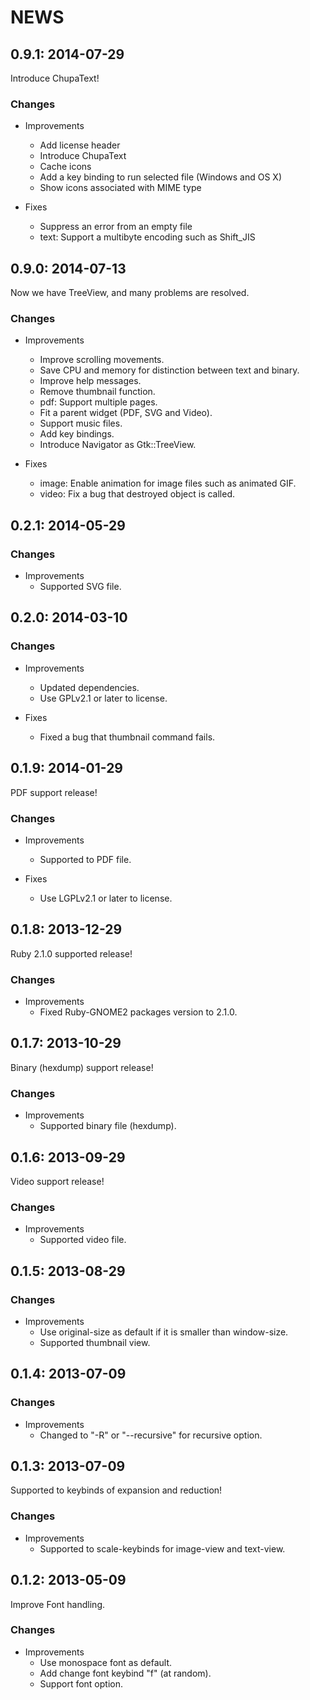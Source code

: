 # NEWS

## 0.9.1: 2014-07-29

Introduce ChupaText!

### Changes

  * Improvements
    * Add license header
    * Introduce ChupaText
    * Cache icons
    * Add a key binding to run selected file (Windows and OS X)
    * Show icons associated with MIME type

  * Fixes
    * Suppress an error from an empty file
    * text: Support a multibyte encoding such as Shift_JIS

## 0.9.0: 2014-07-13

Now we have TreeView, and many problems are resolved.

### Changes

  * Improvements
    * Improve scrolling movements.
    * Save CPU and memory for distinction between text and binary.
    * Improve help messages.
    * Remove thumbnail function.
    * pdf: Support multiple pages.
    * Fit a parent widget (PDF, SVG and Video).
    * Support music files.
    * Add key bindings.
    * Introduce Navigator as Gtk::TreeView.

  * Fixes
    * image: Enable animation for image files such as animated GIF.
    * video: Fix a bug that destroyed object is called.

## 0.2.1: 2014-05-29

### Changes

  * Improvements
    * Supported SVG file.

## 0.2.0: 2014-03-10

### Changes

  * Improvements
    * Updated dependencies.
    * Use GPLv2.1 or later to license.

  * Fixes
    * Fixed a bug that thumbnail command fails.

## 0.1.9: 2014-01-29

PDF support release!

### Changes

  * Improvements
    * Supported to PDF file.

  * Fixes
    * Use LGPLv2.1 or later to license.

## 0.1.8: 2013-12-29

Ruby 2.1.0 supported release!

### Changes

  * Improvements
    * Fixed Ruby-GNOME2 packages version to 2.1.0.

## 0.1.7: 2013-10-29

Binary (hexdump) support release!

### Changes

  * Improvements
    * Supported binary file (hexdump).

## 0.1.6: 2013-09-29

Video support release!

### Changes

  * Improvements
    * Supported video file.

## 0.1.5: 2013-08-29

### Changes

  * Improvements
    * Use original-size as default if it is smaller than window-size.
    * Supported thumbnail view.

## 0.1.4: 2013-07-09

### Changes

  * Improvements
    * Changed to "-R" or "--recursive" for recursive option.

## 0.1.3: 2013-07-09

Supported to keybinds of expansion and reduction!

### Changes

  * Improvements
    * Supported to scale-keybinds for image-view and text-view.

## 0.1.2: 2013-05-09

Improve Font handling.

### Changes

  * Improvements
    * Use monospace font as default.
    * Add change font keybind "f" (at random).
    * Support font option.
